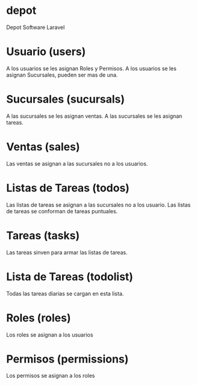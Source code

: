 # depot
Depot Software Laravel

# Usuario (users)
A los usuarios se les asignan Roles y Permisos.
A los usuarios se les asignan Sucursales, pueden ser mas de una.

# Sucursales (sucursals)
A las sucursales se les asignan ventas.
A las sucursales se les asignan tareas.

# Ventas (sales)
Las ventas se asignan a las sucursales no a los usuarios.

# Listas de Tareas (todos)
Las listas de tareas se asignan a las sucursales no a los usuario.
Las listas de tareas se conforman de tareas puntuales. 

# Tareas (tasks)
Las tareas sinven para armar las listas de tareas.

# Lista de Tareas (todolist)
Todas las tareas diarias se cargan en esta lista.

# Roles (roles)
Los roles se asignan a los usuarios

# Permisos (permissions)
Los permisos se asignan a los roles